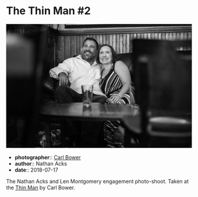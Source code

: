 # The Thin Man \#2

![Nathan and Len sitting in the back corner of the Thin Man](assets/2018-07-17-set-1-the-thin-man-02.webp)

* **photographer**:: [Carl Bower](https://carlbowerphotos.com)  
* **author**:: Nathan Acks  
* **date**:: 2018-07-17

The Nathan Acks and Len Montgomery engagement photo-shoot. Taken at the [Thin Man](http://www.thinmantavern.com) by Carl Bower.

